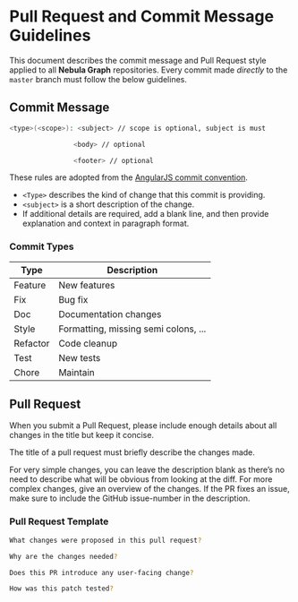 # Pull Request and Commit Message Guidelines

This document describes the commit message and Pull Request style applied to all **Nebula Graph** repositories. Every commit made *directly* to the `master` branch must follow the below guidelines.

## Commit Message

```bash
<type>(<scope>): <subject> // scope is optional, subject is must

                <body> // optional

                <footer> // optional
```

These rules are adopted from the [AngularJS commit convention](https://docs.google.com/document/d/1QrDFcIiPjSLDn3EL15IJygNPiHORgU1_OOAqWjiDU5Y/edit).

- `<Type>` describes the kind of change that this commit is providing.
- `<subject>` is a short description of the change.
- If additional details are required, add a blank line, and then provide explanation and context in paragraph format.

### Commit Types

Type     | Description
---------| ----------------
Feature  | New features
Fix      | Bug fix
Doc      | Documentation changes
Style    | Formatting, missing semi colons, ...
Refactor | Code cleanup
Test     | New tests
Chore    | Maintain

## Pull Request

When you submit a Pull Request, please include enough details about all changes in the title but keep it concise.

The title of a pull request must briefly describe the changes made.

For very simple changes, you can leave the description blank as there’s no need to describe what will be obvious from looking at the diff. For more complex changes, give an overview of the changes. If the PR fixes an issue, make sure to include the GitHub issue-number in the description.

### Pull Request Template

```bash
What changes were proposed in this pull request?

Why are the changes needed?

Does this PR introduce any user-facing change?

How was this patch tested?
```

